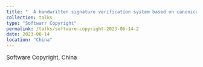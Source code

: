 ```yaml
---
title: "  A handwritten signature verification system based on canonical correlation analysis   "
collection: talks
type: "Softwarr Copyright"
permalink: /talks/software-copyright-2023-06-14-2
date: 2023-06-14
location: "China"
---
```

<span style="font-size:15px;">Software Copyright, China</span>
